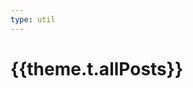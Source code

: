 ```yaml
---
type: util
---
```


<script setup>
import RecentList from 'vitepress-sls-blog-tmpl/src/components/list/RecentList.vue'
import { useData } from 'vitepress'
import { data } from '../loadPosts.data.js'
import { commonParams } from '../../.vitepress/commonParams.js'

const { theme, params } = useData()
</script>


# {{theme.t.allPosts}}

<RecentList
  :allData="data.posts"
  :curPage="params.page"
  :perPage="commonParams.perPage"
  :paginationMaxItems="commonParams.paginationMaxItems"
/>

